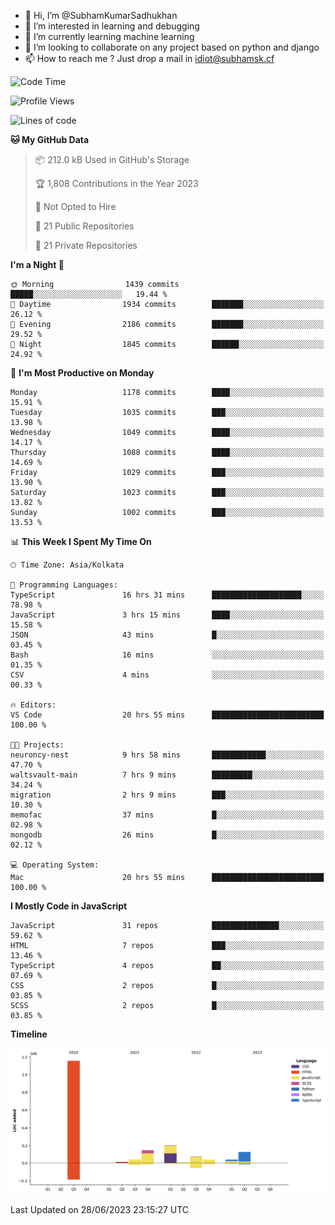 - 👋 Hi, I’m @SubhamKumarSadhukhan
- 👀 I’m interested in learning and debugging
- 🌱 I’m currently learning machine learning
- 💞️ I’m looking to collaborate on any project based on python and django
- 📫 How to reach me ?
      Just drop a mail in idiot@subhamsk.cf

<!---
SubhamKumarSadhukhan/SubhamKumarSadhukhan is a ✨ special ✨ repository because its `README.md` (this file) appears on your GitHub profile.
You can click the Preview link to take a look at your changes.
--->


<!--START_SECTION:waka-->
![Code Time](http://img.shields.io/badge/Code%20Time-1%2C269%20hrs%2035%20mins-blue)

![Profile Views](http://img.shields.io/badge/Profile%20Views-7-blue)

![Lines of code](https://img.shields.io/badge/From%20Hello%20World%20I%27ve%20Written-1.8%20million%20lines%20of%20code-blue)

**🐱 My GitHub Data** 

> 📦 212.0 kB Used in GitHub's Storage 
 > 
> 🏆 1,808 Contributions in the Year 2023
 > 
> 🚫 Not Opted to Hire
 > 
> 📜 21 Public Repositories 
 > 
> 🔑 21 Private Repositories 
 > 
**I'm a Night 🦉** 

```text
🌞 Morning                1439 commits        █████░░░░░░░░░░░░░░░░░░░░   19.44 % 
🌆 Daytime                1934 commits        ███████░░░░░░░░░░░░░░░░░░   26.12 % 
🌃 Evening                2186 commits        ███████░░░░░░░░░░░░░░░░░░   29.52 % 
🌙 Night                  1845 commits        ██████░░░░░░░░░░░░░░░░░░░   24.92 % 
```
📅 **I'm Most Productive on Monday** 

```text
Monday                   1178 commits        ████░░░░░░░░░░░░░░░░░░░░░   15.91 % 
Tuesday                  1035 commits        ███░░░░░░░░░░░░░░░░░░░░░░   13.98 % 
Wednesday                1049 commits        ████░░░░░░░░░░░░░░░░░░░░░   14.17 % 
Thursday                 1088 commits        ████░░░░░░░░░░░░░░░░░░░░░   14.69 % 
Friday                   1029 commits        ███░░░░░░░░░░░░░░░░░░░░░░   13.90 % 
Saturday                 1023 commits        ███░░░░░░░░░░░░░░░░░░░░░░   13.82 % 
Sunday                   1002 commits        ███░░░░░░░░░░░░░░░░░░░░░░   13.53 % 
```


📊 **This Week I Spent My Time On** 

```text
🕑︎ Time Zone: Asia/Kolkata

💬 Programming Languages: 
TypeScript               16 hrs 31 mins      ████████████████████░░░░░   78.98 % 
JavaScript               3 hrs 15 mins       ████░░░░░░░░░░░░░░░░░░░░░   15.58 % 
JSON                     43 mins             █░░░░░░░░░░░░░░░░░░░░░░░░   03.45 % 
Bash                     16 mins             ░░░░░░░░░░░░░░░░░░░░░░░░░   01.35 % 
CSV                      4 mins              ░░░░░░░░░░░░░░░░░░░░░░░░░   00.33 % 

🔥 Editors: 
VS Code                  20 hrs 55 mins      █████████████████████████   100.00 % 

🐱‍💻 Projects: 
neuroncy-nest            9 hrs 58 mins       ████████████░░░░░░░░░░░░░   47.70 % 
waltsvault-main          7 hrs 9 mins        █████████░░░░░░░░░░░░░░░░   34.24 % 
migration                2 hrs 9 mins        ███░░░░░░░░░░░░░░░░░░░░░░   10.30 % 
memofac                  37 mins             █░░░░░░░░░░░░░░░░░░░░░░░░   02.98 % 
mongodb                  26 mins             █░░░░░░░░░░░░░░░░░░░░░░░░   02.12 % 

💻 Operating System: 
Mac                      20 hrs 55 mins      █████████████████████████   100.00 % 
```

**I Mostly Code in JavaScript** 

```text
JavaScript               31 repos            ███████████████░░░░░░░░░░   59.62 % 
HTML                     7 repos             ███░░░░░░░░░░░░░░░░░░░░░░   13.46 % 
TypeScript               4 repos             ██░░░░░░░░░░░░░░░░░░░░░░░   07.69 % 
CSS                      2 repos             █░░░░░░░░░░░░░░░░░░░░░░░░   03.85 % 
SCSS                     2 repos             █░░░░░░░░░░░░░░░░░░░░░░░░   03.85 % 
```



**Timeline**

![Lines of Code chart](https://raw.githubusercontent.com/SubhamKumarSadhukhan/SubhamKumarSadhukhan/main/assets/bar_graph.png)


 Last Updated on 28/06/2023 23:15:27 UTC
<!--END_SECTION:waka-->
